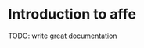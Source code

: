# Introduction to affe

TODO: write [great documentation](http://jacobian.org/writing/what-to-write/)

